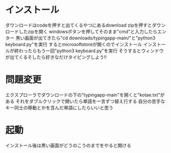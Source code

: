 # インストール
ダウンロードはcodeを押すと出てくるやつにあるdownload zipを押すとダウンロードしたzipを開く
windowsボタンを押してそのまま"cmd"と入力したらエンター
黒い画面が出てきたら"cd downloads/typingapp-main/"と"python3 keyboard.py"を実行
するとmicrosoftstoreが開くのでインストール
インストールが終わったらもう一回"python3 keyboard.py"を実行
そうするとウィンドウが出てくるそしたら好きなだけタイピングしよう!!

# 問題変更
エクスプローラでダウンロードの下の"typingapp-main"を開くと"kotae.txt"がある
それをダブルクリックで開いたら単語を一言ずつ替え行する
自分の苦手なキー同士の移動とかを含んだ単語にしたらいいと思う

# 起動
インストール後は黒い画面がどうのこうのまでをやると開ける
